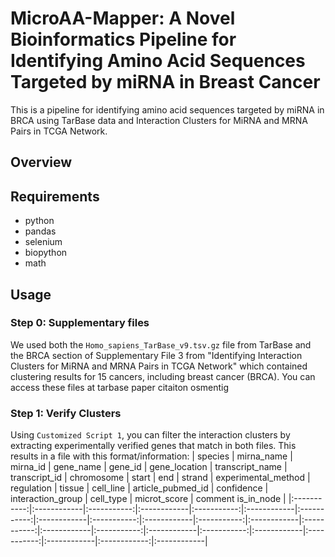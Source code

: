 # MicroAA-Mapper: A Novel Bioinformatics Pipeline for Identifying Amino Acid Sequences Targeted by miRNA in Breast Cancer
This is a pipeline for identifying amino acid sequences targeted by miRNA in BRCA using TarBase data and Interaction Clusters for MiRNA and MRNA Pairs in TCGA Network.

## Overview

## Requirements
- python
- pandas
- selenium
- biopython
- math


## Usage
### Step 0: Supplementary files
We used both the `Homo_sapiens_TarBase_v9.tsv.gz` file from TarBase and the BRCA section of Supplementary File 3 from "Identifying Interaction Clusters for MiRNA and MRNA Pairs in TCGA Network" which contained clustering results for 15 cancers, including breast cancer (BRCA). You can access these files at tarbase paper citaiton osmentig

### Step 1: Verify Clusters
Using `Customized Script 1`, you can filter the interaction clusters by extracting experimentally verified genes that match in both files. This results in a file with this format/information:
| species | mirna_name | mirna_id | gene_name	| gene_id |	gene_location | transcript_name	| transcript_id	| chromosome	| start	| end	| strand	| experimental_method	| regulation	| tissue	| cell_line	| article_pubmed_id	| confidence	| interaction_group	| cell_type	| microt_score |	comment	is_in_node |
|:-----------:|:------------|:-----------:|:------------|:-----------:|:------------|:-----------:|:------------|:-----------:|:------------|:-----------:|:------------|:-----------:|:------------|:-----------:|:------------|:-----------:|:------------|:-----------:|:------------|:------------:|:------------|
